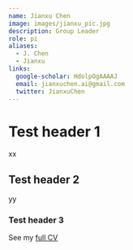```yaml
---
name: Jianxu Chen
image: images/jianxu_pic.jpg
description: Group Leader
role: pi
aliases:
  - J. Chen
  - Jianxu
links:
  google-scholar: HdolpOgAAAAJ
  email: jianxuchen.ai@gmail.com
  twitter: JianxuChen
---
```



# Test header 1

xx

## Test header 2

yy

### Test header 3


See my [full CV](../asset/CV_Jianxu.pdf)
